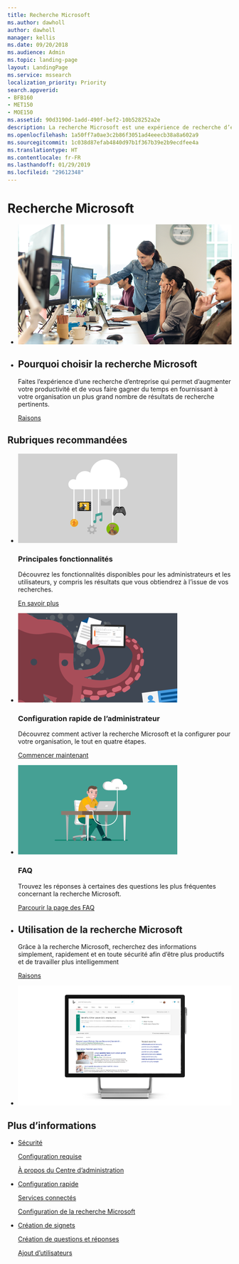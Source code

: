 ```yaml
---
title: Recherche Microsoft
ms.author: dawholl
author: dawholl
manager: kellis
ms.date: 09/20/2018
ms.audience: Admin
ms.topic: landing-page
layout: LandingPage
ms.service: mssearch
localization_priority: Priority
search.appverid:
- BFB160
- MET150
- MOE150
ms.assetid: 90d3190d-1add-490f-bef2-10b528252a2e
description: La recherche Microsoft est une expérience de recherche d’entreprise qui permet d’augmenter la productivité et de faire gagner du temps en fournissant un plus grand nombre de résultats de recherche pertinents pour votre organisation.
ms.openlocfilehash: 1a50ff7a0ae3c2b86f3051ad4eeecb38a8a602a9
ms.sourcegitcommit: 1c038d87efab4840d97b1f367b39e2b9ecdfee4a
ms.translationtype: HT
ms.contentlocale: fr-FR
ms.lasthandoff: 01/29/2019
ms.locfileid: "29612348"
---
```

# <a name="microsoft-search"></a>Recherche Microsoft

<ul class="panelContent cardsW cols cols2">
    <li>
        <div class="cardSize">
            <div class="cardPadding">
                <div class="card">
                    <div class="cardImageOuter">
                        <div class="cardImage">
                            <img src="media/a40fcb56-f0f9-4924-ae36-eb0a370665e3.png" alt="People in an office, one pointing at something on a screen." />
                        </div>
                    </div>
                    <div class="cardText">
                    </div>
                </div>
            </div>
        </div>
    </li>
    <li>
        <div class="cardSize">
            <div class="cardPadding">
                <div class="card">
                    <div class="cardText">
                        <h2>Pourquoi choisir la recherche Microsoft</h2>
                        <p>Faites l’expérience d’une recherche d’entreprise qui permet d’augmenter votre productivité et de vous faire gagner du temps en fournissant à votre organisation un plus grand nombre de résultats de recherche pertinents.</p>
                        <p><a href="why-microsoft-search.md">Raisons</a></p>
                    </div>
                </div>
            </div>
        </div>
    </li>
</ul>

<h2>Rubriques recommandées</h2>

<ul class="panelContent cardsW">
    <li>
        <div class="cardSize">
            <div class="cardPadding">
                <div class="card">
                    <div class="cardImageOuter">
                        <div class="cardImage">
                            <img src="media/651172f9-f9b6-4fbe-89f3-8adf6450cd7f.png" alt="Features included in Microsoft Search" />
                        </div>
                    </div>
                    <div class="cardText">
                        <h3>Principales fonctionnalités</h3>
                        <p>Découvrez les fonctionnalités disponibles pour les administrateurs et les utilisateurs, y compris les résultats que vous obtiendrez à l’issue de vos recherches.</p>
                        <p><a href="features.md">En savoir plus</a></p>
                    </div>
                </div>
            </div>
        </div>
    </li>
    <li>
        <div class="cardSize">
            <div class="cardPadding">
                <div class="card">
                    <div class="cardImageOuter">
                        <div class="cardImage">
                            <img src="media/60a078b4-166d-42f4-a3b9-91c04c9001f0.png" alt="Quick for admins to set up and configure" />
                        </div>
                    </div>
                    <div class="cardText">
                        <h3>Configuration rapide de l’administrateur</h3>
                        <p>Découvrez comment activer la recherche Microsoft et la configurer pour votre organisation, le tout en quatre étapes.</p>
                        <p><a href="quick-set-up.md">Commencer maintenant</a></p>
                    </div>
                </div>
            </div>
        </div>
    </li>
    <li>
        <div class="cardSize">
            <div class="cardPadding">
                <div class="card">
                    <div class="cardImageOuter">
                        <div class="cardImage">
                            <img src="media/d696a83a-6322-477a-befd-4ad102b8204d.png" alt="Frequently asked questions about Microsoft Search" />
                        </div>
                    </div>
                    <div class="cardText">
                        <h3>FAQ</h3>
                        <p>Trouvez les réponses à certaines des questions les plus fréquentes concernant la recherche Microsoft.</p>
                        <p><a href="faqs.md">Parcourir la page des FAQ</a></p>
                    </div>
                </div>
            </div>
        </div>
    </li>
</ul>

<ul class="panelContent cardsW cols cols2">
    <li>
        <div class="cardSize">
            <div class="cardPadding">
                <div class="card">
                    <div class="cardText">
                        <h2>Utilisation de la recherche Microsoft</h2>
                        <p>Grâce à la recherche Microsoft, recherchez des informations simplement, rapidement et en toute sécurité afin d’être plus productifs et de travailler plus intelligemment </p>
                        <p><a href="use/about-microsoft-search.md">Raisons</a></p>
                    </div>
                </div>
            </div>
        </div>
    </li>
    <li>
        <div class="cardSize">
            <div class="cardPadding">
                <div class="card">
                    <div class="cardImageOuter">
                        <div class="cardImage">
                            <img src="media/c8456838-c6db-41f7-9e84-eebfd9c5b0b8.png" alt="How work results appear on Bing" />
                        </div>
                    </div>
                    <div class="cardText">
                    </div>
                </div>
            </div>
        </div>
    </li>
</ul>

<h2>Plus d’informations</h2>
<ul class="panelContent cardsW">
    <li>
        <div class="cardSize">
            <div class="cardPadding">
                <div class="card">
                    <div class="cardText">
                        <p><a href="security.md">Sécurité</a></p>
                        <p><a href="requirements.md">Configuration requise</a></p>  
                        <p><a href="about-the-admin-portal.md">À propos du Centre d’administration</a></p>
                    </div>
                </div>
            </div>
        </div>
    </li>
    <li>
        <div class="cardSize">
            <div class="cardPadding">
                <div class="card">
                    <div class="cardText">
                        <p><a href="quick-set-up.md">Configuration rapide</a></p>
                        <p><a href="connected-services.md">Services connectés</a></p>
                        <p><a href="set-up-microsoft-search.md">Configuration de la recherche Microsoft</a></p>
                    </div>
                </div>
            </div>
        </div>
    </li>
    <li>
        <div class="cardSize">
            <div class="cardPadding">
                <div class="card">
                    <div class="cardText">
                        <p><a href="create-bookmarks.md">Création de signets</a></p>
                        <p><a href="create-qas.md">Création de questions et réponses</a></p>
                        <p><a href="add-users.md">Ajout d’utilisateurs</a></p>
                    </div>
                </div>
            </div>
        </div>
    </li>
</ul>  